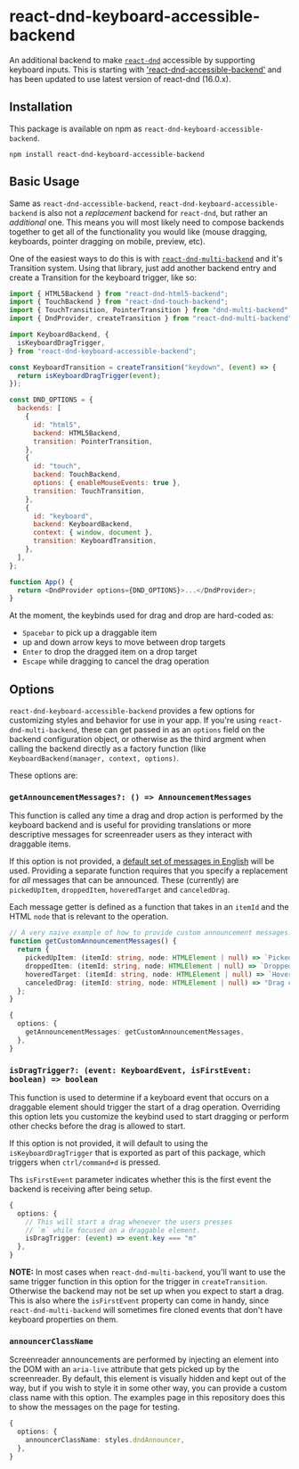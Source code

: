 # react-dnd-keyboard-accessible-backend

An additional backend to make [`react-dnd`](https://react-dnd.github.io/react-dnd/about) accessible by supporting keyboard inputs. This is starting with
['react-dnd-accessible-backend'](https://github.com/discord/react-dnd-accessible-backend) and has been updated to use latest version of react-dnd (16.0.x).

## Installation

This package is available on npm as `react-dnd-keyboard-accessible-backend`.

```shell
npm install react-dnd-keyboard-accessible-backend
```

## Basic Usage

Same as `react-dnd-accessible-backend`, `react-dnd-keyboard-accessible-backend` is also not a _replacement_ backend for `react-dnd`, but rather an
_additional_ one. This means you will most likely need to compose backends together to get all of
the functionality you would like (mouse dragging, keyboards, pointer dragging on mobile, preview, etc).

One of the easiest ways to do this is with
[`react-dnd-multi-backend`](https://www.npmjs.com/package/react-dnd-multi-backend) and it's
Transition system. Using that library, just add another backend entry and create a Transition for
the keyboard trigger, like so:

```javascript
import { HTML5Backend } from "react-dnd-html5-backend";
import { TouchBackend } from "react-dnd-touch-backend";
import { TouchTransition, PointerTransition } from "dnd-multi-backend";
import { DndProvider, createTransition } from "react-dnd-multi-backend";

import KeyboardBackend, {
  isKeyboardDragTrigger,
} from "react-dnd-keyboard-accessible-backend";

const KeyboardTransition = createTransition("keydown", (event) => {
  return isKeyboardDragTrigger(event);
});

const DND_OPTIONS = {
  backends: [
    {
      id: "html5",
      backend: HTML5Backend,
      transition: PointerTransition,
    },
    {
      id: "touch",
      backend: TouchBackend,
      options: { enableMouseEvents: true },
      transition: TouchTransition,
    },
    {
      id: "keyboard",
      backend: KeyboardBackend,
      context: { window, document },
      transition: KeyboardTransition,
    },
  ],
};

function App() {
  return <DndProvider options={DND_OPTIONS}>...</DndProvider>;
}
```

At the moment, the keybinds used for drag and drop are hard-coded as:

- `Spacebar` to pick up a draggable item
- up and down arrow keys to move between drop targets
- `Enter` to drop the dragged item on a drop target
- `Escape` while dragging to cancel the drag operation

## Options

`react-dnd-keyboard-accessible-backend` provides a few options for customizing styles and behavior for use in
your app. If you're using `react-dnd-multi-backend`, these can get passed in as an `options` field
on the backend configuration object, or otherwise as the third argment when calling the backend
directly as a factory function (like `KeyboardBackend(manager, context, options)`.

These options are:

### `getAnnouncementMessages?: () => AnnouncementMessages`

This function is called any time a drag and drop action is performed by the keyboard backend and is
useful for providing translations or more descriptive messages for screenreader users as they
interact with draggable items.

If this option is not provided, a
[default set of messages in English](https://github.com/toridyar/react-dnd-keyboard-accessible-backend/blob/main/src/util/AnnouncementMessages.js)
will be used. Providing a separate function requires that you specify a replacement for _all_
messages that can be announced. These (currently) are `pickedUpItem`, `droppedItem`, `hoveredTarget`
and `canceledDrag`.

Each message getter is defined as a function that takes in an `itemId` and the HTML `node` that is
relevant to the operation.

```typescript
// A very naive example of how to provide custom announcement messages.
function getCustomAnnouncementMessages() {
  return {
    pickedUpItem: (itemId: string, node: HTMLElement | null) => `Picked up ${itemId}`,
    droppedItem: (itemId: string, node: HTMLElement | null) => `Dropped ${itemId}`,
    hoveredTarget: (itemId: string, node: HTMLElement | null) => `Hovered over ${itemId}`,
    canceledDrag: (itemId: string, node: HTMLElement | null) => "Drag cancelled"
  };
}

{
  options: {
    getAnnouncementMessages: getCustomAnnouncementMessages,
  },
}
```

### `isDragTrigger?: (event: KeyboardEvent, isFirstEvent: boolean) => boolean`

This function is used to determine if a keyboard event that occurs on a draggable element should
trigger the start of a drag operation. Overriding this option lets you customize the keybind used to
start dragging or perform other checks before the drag is allowed to start.

If this option is not provided, it will default to using the `isKeyboardDragTrigger` that is
exported as part of this package, which triggers when `ctrl/command+d` is pressed.

Ths `isFirstEvent` parameter indicates whether this is the first event the backend is receiving
after being setup.

```typescript
{
  options: {
    // This will start a drag whenever the users presses
    // `m` while focused on a draggable element.
    isDragTrigger: (event) => event.key === "m"
  },
}
```

**NOTE:** In most cases when `react-dnd-multi-backend`, you'll want to use the same trigger function
in this option for the trigger in `createTransition`. Otherwise the backend may not be set up when
you expect to start a drag. This is also where the `isFirstEvent` property can come in handy, since
`react-dnd-multi-backend` will sometimes fire cloned events that don't have keyboard properties on
them.

### `announcerClassName`

Screenreader announcements are performed by injecting an element into the DOM with an `aria-live`
attribute that gets picked up by the screenreader. By default, this element is visually hidden and
kept out of the way, but if you wish to style it in some other way, you can provide a custom class
name with this option. The examples page in this repository does this to show the messages on the
page for testing.

```typescript
{
  options: {
    announcerClassName: styles.dndAnnouncer,
  },
}
```
